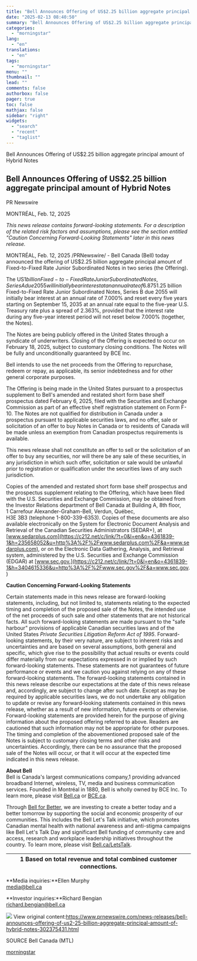 ```yaml
---
title: "Bell Announces Offering of US$2.25 billion aggregate principal amount of Hybrid Notes"
date: "2025-02-13 08:40:50"
summary: "Bell Announces Offering of US$2.25 billion aggregate principal amount of Hybrid Notes Bell Announces Offering of US$2.25 billion aggregate principal amount of Hybrid Notes PR Newswire MONTRÉAL, Feb. 12, 2025 This news release contains forward-looking statements. For a description of the related risk factors and assumptions, please see the section..."
categories:
  - "morningstar"
lang:
  - "en"
translations:
  - "en"
tags:
  - "morningstar"
menu: ""
thumbnail: ""
lead: ""
comments: false
authorbox: false
pager: true
toc: false
mathjax: false
sidebar: "right"
widgets:
  - "search"
  - "recent"
  - "taglist"
---
```


Bell Announces Offering of US$2.25 billion aggregate principal amount of Hybrid Notes

Bell Announces Offering of US$2.25 billion aggregate principal amount of Hybrid Notes
-------------------------------------------------------------------------------------

PR Newswire

MONTRÉAL, Feb. 12, 2025


*This news release contains forward-looking statements. For a description of the related risk factors and assumptions, please see the section entitled "Caution Concerning Forward-Looking Statements" later in this news release.*

MONTRÉAL, Feb. 12, 2025 /PRNewswire/ - Bell Canada (Bell) today announced the offering of US$2.25 billion aggregate principal amount of Fixed-to-Fixed Rate Junior Subordinated Notes in two series (the Offering).

The US$1 billion Fixed-to-Fixed Rate Junior Subordinated Notes, Series A due 2055 will initially bear interest at an annual rate of 6.875% and reset every five years starting on September 15, 2030 at an annual rate equal to the five-year U.S. Treasury rate plus a spread of 2.390%, provided that the interest rate during any five-year interest period will not reset below 6.875%. The US$1.25 billion Fixed-to-Fixed Rate Junior Subordinated Notes, Series B due 2055 will initially bear interest at an annual rate of 7.000% and reset every five years starting on September 15, 2035 at an annual rate equal to the five-year U.S. Treasury rate plus a spread of 2.363%, provided that the interest rate during any five-year interest period will not reset below 7.000% (together, the Notes).

The Notes are being publicly offered in the United States through a syndicate of underwriters. Closing of the Offering is expected to occur on February 18, 2025, subject to customary closing conditions. The Notes will be fully and unconditionally guaranteed by BCE Inc.

Bell intends to use the net proceeds from the Offering to repurchase, redeem or repay, as applicable, its senior indebtedness and for other general corporate purposes.

The Offering is being made in the United States pursuant to a prospectus supplement to Bell's amended and restated short form base shelf prospectus dated February 6, 2025, filed with the Securities and Exchange Commission as part of an effective shelf registration statement on Form F-10. The Notes are not qualified for distribution in Canada under a prospectus pursuant to applicable securities laws, and no offer, sale or solicitation of an offer to buy Notes in Canada or to residents of Canada will be made unless an exemption from Canadian prospectus requirements is available.

This news release shall not constitute an offer to sell or the solicitation of an offer to buy any securities, nor will there be any sale of these securities, in any jurisdiction in which such offer, solicitation or sale would be unlawful prior to registration or qualification under the securities laws of any such jurisdiction.

Copies of the amended and restated short form base shelf prospectus and the prospectus supplement relating to the Offering, which have been filed with the U.S. Securities and Exchange Commission, may be obtained from the Investor Relations department of Bell Canada at Building A, 8th floor, 1 Carrefour Alexander-Graham-Bell, Verdun, Québec, H3E 3B3 (telephone 1-800-339-6353). Copies of these documents are also available electronically on the System for Electronic Document Analysis and Retrieval of the Canadian Securities Administrators (SEDAR+), at [www.sedarplus.com](https://c212.net/c/link/?t=0&l=en&o=4361839-1&h=235658052&u=http%3A%2F%2Fwww.sedarplus.com%2F&a=www.sedarplus.com), or on the Electronic Data Gathering, Analysis, and Retrieval system, administered by the U.S. Securities and Exchange Commission (EDGAR) at [www.sec.gov.](https://c212.net/c/link/?t=0&l=en&o=4361839-1&h=3404615336&u=http%3A%2F%2Fwww.sec.gov%2F&a=www.sec.gov.)

**Caution Concerning Forward-Looking Statements**

Certain statements made in this news release are forward-looking statements, including, but not limited to, statements relating to the expected timing and completion of the proposed sale of the Notes, the intended use of the net proceeds of such sale and other statements that are not historical facts. All such forward-looking statements are made pursuant to the "safe harbour" provisions of applicable Canadian securities laws and of the United States *Private Securities Litigation Reform Act of 1995*. Forward-looking statements, by their very nature, are subject to inherent risks and uncertainties and are based on several assumptions, both general and specific, which give rise to the possibility that actual results or events could differ materially from our expectations expressed in or implied by such forward-looking statements. These statements are not guarantees of future performance or events and we caution you against relying on any of these forward-looking statements. The forward-looking statements contained in this news release describe our expectations at the date of this news release and, accordingly, are subject to change after such date. Except as may be required by applicable securities laws, we do not undertake any obligation to update or revise any forward‑looking statements contained in this news release, whether as a result of new information, future events or otherwise. Forward-looking statements are provided herein for the purpose of giving information about the proposed offering referred to above. Readers are cautioned that such information may not be appropriate for other purposes. The timing and completion of the abovementioned proposed sale of the Notes is subject to customary closing terms and other risks and uncertainties. Accordingly, there can be no assurance that the proposed sale of the Notes will occur, or that it will occur at the expected time indicated in this news release.

**About Bell**  
Bell is Canada's largest communications company,1 providing advanced broadband Internet, wireless, TV, media and business communication services. Founded in Montréal in 1880, Bell is wholly owned by BCE Inc. To learn more, please visit [Bell.ca](https://c212.net/c/link/?t=0&l=en&o=4361839-1&h=639806510&u=http%3A%2F%2Fwww.bell.ca%2F&a=Bell.ca) or [BCE.ca](https://c212.net/c/link/?t=0&l=en&o=4361839-1&h=1172279272&u=https%3A%2F%2Fwww.bce.ca%2F&a=BCE.ca).

Through [Bell for Better](https://c212.net/c/link/?t=0&l=en&o=4361839-1&h=734066860&u=https%3A%2F%2Fwww.bell.ca%2Fbell-for-better&a=Bell+for+Better), we are investing to create a better today and a better tomorrow by supporting the social and economic prosperity of our communities. This includes the Bell Let's Talk initiative, which promotes Canadian mental health with national awareness and anti-stigma campaigns like Bell Let's Talk Day and significant Bell funding of community care and access, research and workplace leadership initiatives throughout the country. To learn more, please visit [Bell.ca/LetsTalk](https://c212.net/c/link/?t=0&l=en&o=4361839-1&h=714404880&u=https%3A%2F%2Fletstalk.bell.ca%2Fen%2F&a=Bell.ca%2FLetsTalk).

| 1 Based on total revenue and total combined customer connections. |
| --- |

**Media inquiries:**Ellen Murphy  
[media@bell.ca](mailto:media@bell.ca)

**Investor inquiries:**Richard Bengian  
[richard.bengian@bell.ca](mailto:richard.bengian@bell.ca)

 ![](https://c212.net/c/img/favicon.png?sn=MO18510&sd=2025-02-12) View original content:<https://www.prnewswire.com/news-releases/bell-announces-offering-of-us2-25-billion-aggregate-principal-amount-of-hybrid-notes-302375431.html>

SOURCE Bell Canada (MTL)

[morningstar](https://www.morningstar.com/news/pr-newswire/20250212mo18510/bell-announces-offering-of-us225-billion-aggregate-principal-amount-of-hybrid-notes)
